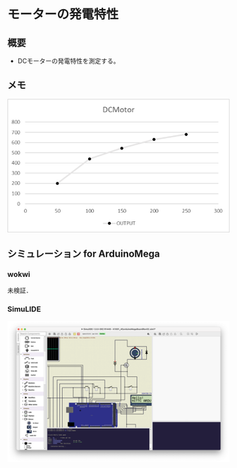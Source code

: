# モーターの発電特性

## 概要
* DCモーターの発電特性を測定する。

## メモ
 ![DCINOUT](./pic_DAADConv/DCMotor.png "DCINOUT")


 ## シミュレーション for ArduinoMega

### wokwi
 未検証．

### SimuLIDE
 ![2bunshu](./pic_DAADConv/simIK1001.png "pinAssign")